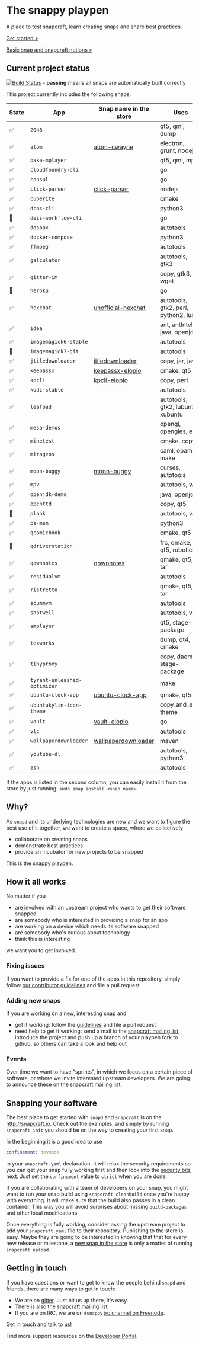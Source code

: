# The snappy playpen

A place to test snapcraft, learn creating snaps and share best practices.

[Get started >](http://snapcraft.io)

[Basic snap and snapcraft notions >](http://snapcraft.io/create/)

## Current project status
[![Build Status](https://api.travis-ci.org/ubuntu/snappy-playpen.svg?branch=master)](https://travis-ci.org/ubuntu/snappy-playpen) - **passing** means all snaps are automatically built correctly

This project currently includes the following snaps:

| State               | App                | Snap name in the store    | Uses                      |
| ------------------- | ------------------ | ------------------------- | ------------------------- |
| :white_check_mark:  | `2048`             |                           | qt5, qml, dump            |
| :white_check_mark:  | `atom`             | [atom-cwayne][atom]       | electron, grunt, nodejs   |
| :white_check_mark:  | `baka-mplayer`     |                           | qt5, qml, mpv             |
| :white_check_mark:  | `cloudfoundry-cli` |                           | go                        |
| :white_check_mark:  | `consul`           |                           | go                        |
| :white_check_mark:  | `click-parser`     | [click-parser][click-parser] | nodejs                 |
| :white_check_mark:  | `cuberite    `     |                           | cmake                     |
| :white_check_mark:  | `dcos-cli`         |                           | python3                   |
| :red_circle:        | `deis-workflow-cli`|                           | go                        |
| :white_check_mark:  | `dosbox`           |                           | autotools                 |
| :white_check_mark:  | `docker-compose`   |                           | python3                   |
| :white_check_mark:  | `ffmpeg`           |                           | autotools                 |
| :white_check_mark:  | `galculator`       |                           | autotools, gtk3           |
| :white_check_mark:  | `gitter-im`        |                           | copy, gtk3, wget          |
| :red_circle:        | `heroku`           |                           | go                        |
| :white_check_mark:  | `hexchat`          | [unofficial-hexchat][unofficial-hexchat] | autotools, gtk2, perl, python2, lua |
| :white_check_mark:  | `idea`             |                           | ant, antIntellij, java, openjdk |
| :white_check_mark:  | `imagemagick6-stable`|                         | autotools                 |
| :red_circle:        | `imagemagick7-git` |                           | autotools                 |
| :white_check_mark:  | `jtiledownloader`  | [jtiledownloader][]       | copy, jar, java           |
| :white_check_mark:  | `keepassx`         | [keepassx-elopio][]       | cmake, qt5                |
| :white_check_mark:  | `kpcli`            | [kpcli-elopio][kpcli]     | copy, perl                |
| :white_check_mark:  | `kodi-stable`      |                           | autotools                 |
| :white_check_mark:  | `leafpad`          |                           | autotools, gtk2, lubuntu, xubuntu |
| :white_check_mark:  | `mesa-demos`       |                           | opengl, opengles, egl     |
| :white_check_mark:  | `minetest`         |                           | cmake, copy               |
| :white_check_mark:  | `mirageos`         |                           | caml, opam, make              |
| :white_check_mark:  | `moon-buggy`       | [moon-buggy][moon-buggy]  | curses, autotools         |
| :white_check_mark:  | `mpv`              |                           | autotools, waf            |
| :white_check_mark:  | `openjdk-demo`     |                           | java, openjdk             |
| :white_check_mark:  | `openttd`          |                           | copy, qt5                 |
| :red_circle:        | `plank`            |                           | autotools, vala           |
| :white_check_mark:  | `ps-mem`           |                           | python3                   |
| :white_check_mark:  | `qcomicbook`       |                           | cmake, qt5                |
| :red_circle:        | `qdriverstation`   |                           | frc, qmake, qt5, robotics |
| :white_check_mark:  | `qownnotes`        | [qownnotes][qownnotes]    | qmake, qt5, tar           |
| :white_check_mark:  | `residualvm`       |                           | autotools                 |
| :white_check_mark:  | `ristretto`        |                           | qmake, qt5, tar           |
| :white_check_mark:  | `scummvm`          |                           | autotools                 |
| :white_check_mark:  | `shotwell`         |                           | autotools, vala           |
| :white_check_mark:  | `smplayer`         |                           | qt5, stage-package        |
| :white_check_mark:  | `texworks`         |                           | dump, qt4, cmake          |
| :white_check_mark:  | `tinyproxy`        |                           | copy, daemon, stage-package |
| :white_check_mark:  | `tyrant-unleashed-optimizer` |                 | make                      |
| :white_check_mark:  | `ubuntu-clock-app` | [ubuntu-clock-app][clock] | qmake, qt5                |
| :white_check_mark:  | `ubuntukylin-icon-theme` |                     | copy_and_edit, theme      |
| :white_check_mark:  | `vault`            | [vault-elopio][vault]     | go                        |
| :white_check_mark:  | `vlc`              |                           | autotools                 |
| :white_check_mark:  | `wallpaperdownloader`| [wallpaperdownloader][wallpaperdownloader] | maven  |
| :white_check_mark:  | `youtube-dl`       |                           | autotools, python3        |
| :white_check_mark:  | `zsh`              |                           | autotools                 |
[atom]: https://uappexplorer.com/app/atom-cwayne.cwayne18
[click-parser]: https://uappexplorer.com/app/click-parser.bhdouglass
[unofficial-hexchat]: https://uappexplorer.com/app/unofficial-hexchat.diddledan
[jtiledownloader]: https://uappexplorer.com/app/jtiledownloader.ogra
[keepassx-elopio]: https://uappexplorer.com/app/keepassx-elopio.elopio
[kpcli]: https://uappexplorer.com/app/kpcli-elopio.elopio
[moon-buggy]: https://uappexplorer.com/app/moon-buggy.dholbach
[qownnotes]: https://uappexplorer.com/app/qownnotes.pbek
[clock]: https://uappexplorer.com/app/ubuntu-clock-app.ubuntucoredev
[vault]: https://uappexplorer.com/app/kpcli-elopio.elopio
[wallpaperdownloader]: https://uappexplorer.com/app/wallpaperdownloader.egarcia


If the apps is listed in the second column, you can easily install it from the
store by just running: `sudo snap install <snap name>`.

## Why?

As `snapd` and its underlying technologies are new and we want to figure the
best use of it together, we want to create a space, where we collectively

 - collaborate on creating snaps
 - demonstrate best-practices
 - provide an incubator for new projects to be snapped

This is the snappy playpen.


## How it all works

No matter if you

 - are involved with an upstream project who wants to get their software snapped
 - are somebody who is interested in providing a snap for an app
 - are working on a device which needs its software snapped
 - are somebody who's curious about technology
 - think this is interesting

we want you to get involved.

### Fixing issues

If you want to provide a fix for one of the apps in this repository, simply
follow [our contributor guidelines][guidelines] and file a pull request.

### Adding new snaps

If you are working on a new, interesting snap and

 - got it working: follow the [guidelines][guidelines] and file a pull request
 - need help to get it working: send a mail to the
   [snapcraft mailing list][ml], introduce the project and push up a branch
   of your playpen fork to github, so others can take a look and help out

### Events

Over time we want to have "sprints", in which we focus on a certain piece of
software, or where we invite interested upstream developers. We are going to
announce these on the [snapcraft mailing list][ml].

## Snapping your software

The best place to get started with `snapd` and `snapcraft` is on the
http://snapcraft.io. Check out the examples, and simply by running
`snapcraft init` you should be on the way to creating your first snap.

In the beginning it is a good idea to use

```yaml
confinement: devmode
```

in your `snapcraft.yaml` declaration. It will relax the security requirements
so you can get your snap fully working first and then look into the
[security bits][security] next. Just set the `confinement` value to `strict`
when you are done.

If you are collaborating with a team of developers on your snap, you might
want to run your snap build using `snapcraft cleanbuild` once you're happy with
everything. It will make sure that the build also passes in a clean container.
This way you will avoid surprises about missing `build-packages` and other
local modifications.

Once everything is fully working, consider asking the upstream project to add
your `snapcraft.yaml` file to their repository. Publishing to the store is
easy. Maybe they are going to be interested in knowing that that for every new
release or milestone, a [new snap in the store][publish] is only a matter of
running `snapcraft upload`.


## Getting in touch

If you have questions or want to get to know the people behind `snapd` and
friends, there are many ways to get in touch:

 - We are on [gitter][gitter]. Just hit us up there, it's easy.
 - There is also the [snapcraft mailing list][ml].
 - If you are on IRC, we are on `#snappy` [irc channel on Freenode][irc].

Get in touch and talk to us!

Find more support resources on the [Developer Portal][support].

[guidelines]: https://github.com/ubuntu/snappy-playpen/blob/master/CONTRIBUTING.md
[ml]: https://lists.ubuntu.com/mailman/listinfo/snapcraft
[irc]: http://webchat.freenode.net/?channels=snappy
[security]: https://developer.ubuntu.com/en/snappy/guides/security/
[support]: http://snapcraft.io/community/
[gitter]: https://gitter.im/ubuntu/snappy-playpen
[publish]: https://developer.ubuntu.com/en/snappy/build-apps/upload-your-snap/

